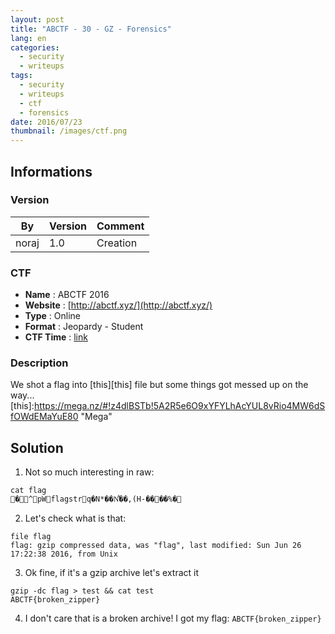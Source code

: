 ```yaml
---
layout: post
title: "ABCTF - 30 - GZ - Forensics"
lang: en
categories:
  - security
  - writeups
tags:
  - security
  - writeups
  - ctf
  - forensics
date: 2016/07/23
thumbnail: /images/ctf.png
---
```

## Informations

### Version

| By    | Version | Comment
| ---   | ---     | ---
| noraj | 1.0     | Creation

### CTF

- **Name** : ABCTF 2016
- **Website** : [http://abctf.xyz/](http://abctf.xyz/)
- **Type** : Online
- **Format** : Jeopardy - Student
- **CTF Time** : [link](https://ctftime.org/event/333)

### Description

We shot a flag into [this][this] file but some things got messed up on the way...
[this]:https://mega.nz/#!z4dlBSTb!5A2R5e6O9xYFYLhAcYUL8vRio4MW6dSfOWdEMaYuE80 "Mega"

## Solution

1. Not so much interesting in raw:
```
cat flag
�^pW flag strq�N*��N͋��,(H-�� ��%�   
```
2. Let's check what is that:
```
file flag
flag: gzip compressed data, was "flag", last modified: Sun Jun 26 17:22:38 2016, from Unix
```
3. Ok fine, if it's a gzip archive let's extract it
```
gzip -dc flag > test && cat test
ABCTF{broken_zipper}
```
4. I don't care that is a broken archive! I got my flag: `ABCTF{broken_zipper}`

